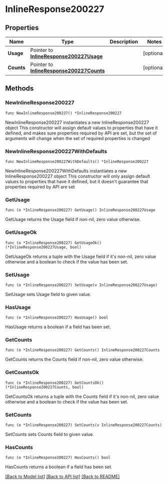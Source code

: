 # InlineResponse200227

## Properties

Name | Type | Description | Notes
------------ | ------------- | ------------- | -------------
**Usage** | Pointer to [**InlineResponse200227Usage**](InlineResponse200227Usage.md) |  | [optional] 
**Counts** | Pointer to [**InlineResponse200227Counts**](InlineResponse200227Counts.md) |  | [optional] 

## Methods

### NewInlineResponse200227

`func NewInlineResponse200227() *InlineResponse200227`

NewInlineResponse200227 instantiates a new InlineResponse200227 object
This constructor will assign default values to properties that have it defined,
and makes sure properties required by API are set, but the set of arguments
will change when the set of required properties is changed

### NewInlineResponse200227WithDefaults

`func NewInlineResponse200227WithDefaults() *InlineResponse200227`

NewInlineResponse200227WithDefaults instantiates a new InlineResponse200227 object
This constructor will only assign default values to properties that have it defined,
but it doesn't guarantee that properties required by API are set

### GetUsage

`func (o *InlineResponse200227) GetUsage() InlineResponse200227Usage`

GetUsage returns the Usage field if non-nil, zero value otherwise.

### GetUsageOk

`func (o *InlineResponse200227) GetUsageOk() (*InlineResponse200227Usage, bool)`

GetUsageOk returns a tuple with the Usage field if it's non-nil, zero value otherwise
and a boolean to check if the value has been set.

### SetUsage

`func (o *InlineResponse200227) SetUsage(v InlineResponse200227Usage)`

SetUsage sets Usage field to given value.

### HasUsage

`func (o *InlineResponse200227) HasUsage() bool`

HasUsage returns a boolean if a field has been set.

### GetCounts

`func (o *InlineResponse200227) GetCounts() InlineResponse200227Counts`

GetCounts returns the Counts field if non-nil, zero value otherwise.

### GetCountsOk

`func (o *InlineResponse200227) GetCountsOk() (*InlineResponse200227Counts, bool)`

GetCountsOk returns a tuple with the Counts field if it's non-nil, zero value otherwise
and a boolean to check if the value has been set.

### SetCounts

`func (o *InlineResponse200227) SetCounts(v InlineResponse200227Counts)`

SetCounts sets Counts field to given value.

### HasCounts

`func (o *InlineResponse200227) HasCounts() bool`

HasCounts returns a boolean if a field has been set.


[[Back to Model list]](../README.md#documentation-for-models) [[Back to API list]](../README.md#documentation-for-api-endpoints) [[Back to README]](../README.md)


